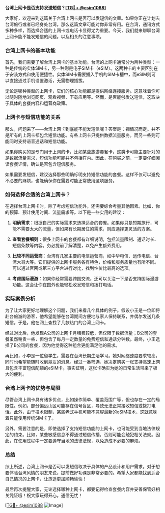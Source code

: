 **台湾上网卡是否支持发送短信？[[TG💪+ @esim1088](https://t.me/s/esim1088)]**

大家好，欢迎来到这篇关于台湾上网卡是否可以发短信的文章。如果你正在计划去台湾旅行或者已经身处台湾，那么这篇文章可能对你非常有用。在台湾，通讯方式多种多样，而选择合适的上网卡或电话卡显得尤为重要。今天，我们就来聊聊台湾上网卡能不能发短信的问题，以及相关的注意事项。

### 台湾上网卡的基本功能

首先，我们需要了解台湾上网卡的基本功能。台湾的上网卡通常分为两种类型：一种是传统的实体SIM卡，另一种则是电子SIM卡（eSIM）。这两种卡的主要区别在于安装方式和使用便捷性。实体SIM卡需要插入手机的SIM卡槽中，而eSIM则可以直接通过手机设置激活，无需物理插拔。

无论是哪种类型的上网卡，它们的核心功能都是提供网络连接服务。这意味着你可以随时随地浏览网页、观看视频、下载应用等。然而，是否能够发送短信，这取决于具体的套餐内容和运营商政策。

### 上网卡与短信功能的关系

那么，问题来了——台湾上网卡到底能不能发短信呢？答案是：视情况而定。并不是所有的上网卡都包含短信功能。有些上网卡只提供数据流量服务，而另一些则可能同时支持语音通话和短信功能。

如果你购买的是专门用于上网的卡，比如某些旅游套餐卡，这类卡可能主要针对的是数据流量需求，短信功能可能并不包括在内。因此，在购买之前，一定要仔细阅读套餐详情，确认是否包含短信服务。

如果需要发短信，建议选择那些明确标明支持短信功能的套餐。这样不仅可以避免不必要的麻烦，也能确保你在需要时能正常使用这项服务。

### 如何选择合适的台湾上网卡？

在选择台湾上网卡时，除了考虑短信功能外，还需要综合考量其他因素。比如，你的预算、预计使用时间、流量需求等。以下是一些实用的建议：

1. **明确需求**：根据自己的实际需求来选择适合的套餐。如果你只是短期旅行，可能不需要太大的流量，但如果有长期居住的需求，则应选择更灵活的方案。
   
2. **查看套餐细则**：很多上网卡的套餐都有详细说明，包括流量限制、通话时长、短信条数等内容。务必提前了解清楚，以免产生额外费用。

3. **比较不同运营商**：台湾有几家主要的电信运营商，如中华电信、远传电信、台湾大哥大等。它们提供的上网卡服务各有特色，价格和服务质量也有所不同。可以通过官网或第三方平台进行对比，找到性价比最高的选项。

4. **考虑国际漫游**：如果你经常需要跨国交流，还可以关注一下是否支持国际漫游功能。这会让你在国外也能轻松收发短信和拨打电话。

### 实际案例分析

为了让大家更好地理解这个问题，我们来看几个具体的例子。假设小王是一位即将赴台旅游的游客，他希望能够在台湾期间方便地与家人保持联系，并偶尔发送几条短信。于是，他在网上查找了几款热门的台湾上网卡。

经过对比后，他发现A公司的上网卡月租费较低，但仅限于数据流量；B公司的套餐虽然稍贵一些，但包含了每月一定数量的免费短信和通话分钟数。最终，小王选择了B公司的套餐，因为他觉得这种组合更能满足他的需求。

再比如，小李是一位留学生，需要在台湾长期生活学习。她对网络速度要求较高，同时也希望能随时收到朋友的消息。经过一番筛选，她决定购买一张支持高速上网且包含丰富短信配额的eSIM卡。事实证明，这张卡确实为她的日常生活带来了极大的便利。

### 台湾上网卡的优势与局限

尽管台湾上网卡具有诸多优点，比如操作简单、覆盖范围广等，但也存在一定的局限性。例如，部分偏远山区可能存在信号盲区，导致无法正常接收短信或拨打电话。此外，由于技术限制，某些老式手机可能不兼容最新的eSIM技术，这就意味着只能使用传统SIM卡了。

另外，需要注意的是，即使选择了支持短信功能的上网卡，也可能受到当地法律规定的约束。比如，某些敏感信息不得通过短信传播，否则可能会触犯相关法规。因此，在使用过程中一定要遵守当地的法律法规，以免造成不必要的麻烦。

### 总结

综上所述，台湾上网卡是否可以发短信取决于具体的产品设计和用户需求。对于想要体验台湾风情的朋友来说，提前做好功课是非常必要的。希望大家都能找到适合自己情况的上网卡，让旅途更加顺畅愉快！

最后再次提醒大家，无论选择哪种上网卡，都要记得检查套餐内容并妥善保管好相关凭证哦！祝大家玩得开心，通信无忧！

[[TG💪+ @esim1088](https://t.me/s/esim1088) ![Image](https://i.postimg.cc/4NQfJmqS/Snipaste-2025-05-13-00-14-12.png)]